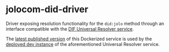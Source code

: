 # jolocom-did-driver
Driver exposing resolution functionality for the `did:jolo` method through an interface compatible with the [DIF Universal Resolver service](https://github.com/decentralized-identity/universal-resolver).

The [latest published version](https://hub.docker.com/r/jolocomgmbh/jolocom-did-driver?source=post_page-----906e1932b72e----------------------) of this Dockerized service is used by the [deployed dev instance](https://dev.uniresolver.io/) of the aforementioned Universal Resolver service.
